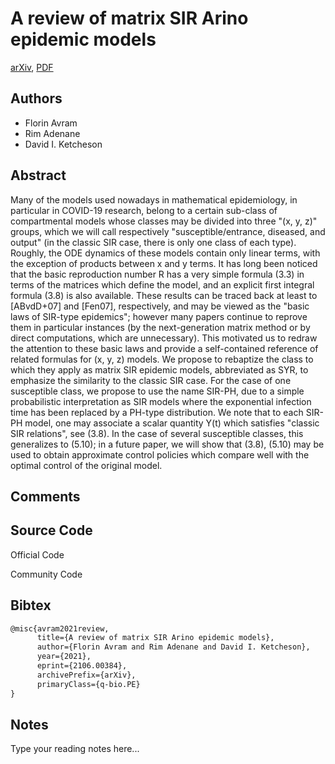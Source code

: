 
# A review of matrix SIR Arino epidemic models

[arXiv](https://arxiv.org/abs/2106.0384), [PDF](https://arxiv.org/pdf/2106.0384.pdf)

## Authors

- Florin Avram
- Rim Adenane
- David I. Ketcheson

## Abstract

Many of the models used nowadays in mathematical epidemiology, in particular in COVID-19 research, belong to a certain sub-class of compartmental models whose classes may be divided into three "(x, y, z)" groups, which we will call respectively "susceptible/entrance, diseased, and output" (in the classic SIR case, there is only one class of each type). Roughly, the ODE dynamics of these models contain only linear terms, with the exception of products between x and y terms. It has long been noticed that the basic reproduction number R has a very simple formula (3.3) in terms of the matrices which define the model, and an explicit first integral formula (3.8) is also available. These results can be traced back at least to [ABvdD+07] and [Fen07], respectively, and may be viewed as the "basic laws of SIR-type epidemics"; however many papers continue to reprove them in particular instances (by the next-generation matrix method or by direct computations, which are unnecessary). This motivated us to redraw the attention to these basic laws and provide a self-contained reference of related formulas for (x, y, z) models. We propose to rebaptize the class to which they apply as matrix SIR epidemic models, abbreviated as SYR, to emphasize the similarity to the classic SIR case. For the case of one susceptible class, we propose to use the name SIR-PH, due to a simple probabilistic interpretation as SIR models where the exponential infection time has been replaced by a PH-type distribution. We note that to each SIR-PH model, one may associate a scalar quantity Y(t) which satisfies "classic SIR relations", see (3.8). In the case of several susceptible classes, this generalizes to (5.10); in a future paper, we will show that (3.8), (5.10) may be used to obtain approximate control policies which compare well with the optimal control of the original model.

## Comments



## Source Code

Official Code



Community Code



## Bibtex

```tex
@misc{avram2021review,
      title={A review of matrix SIR Arino epidemic models}, 
      author={Florin Avram and Rim Adenane and David I. Ketcheson},
      year={2021},
      eprint={2106.00384},
      archivePrefix={arXiv},
      primaryClass={q-bio.PE}
}
```

## Notes

Type your reading notes here...

